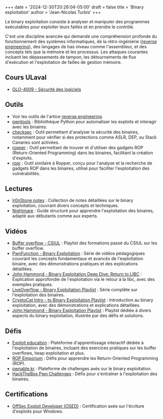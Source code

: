 +++
date = '2024-12-30T20:26:04-05:00'
draft = false
title = 'Binary exploitation'
author = 'Jean-Nicolas Turbis'
+++

Le binary exploitation consiste à analyser et manipuler des programmes exécutables pour exploiter leurs failles et en prendre le contrôle. <!--more-->

C'est une discipline avancée qui demande une compréhension profonde du fonctionnement des systèmes informatiques, de la rétro-ingénierie ([reverse engineering](/posts/reverse_engineering/)), des langages de bas niveau comme l'assembleur, et des concepts tels que la mémoire et les processus. Les attaques courantes incluent les dépassements de tampon, les détournements de flux d'exécution et l'exploitation de failles de gestion mémoire.

## Cours ULaval
- [GLO-4009 - Sécurité des logiciels](https://www.ulaval.ca/etudes/cours/glo-4009-securite-des-logiciels)

## Outils
- Voir les outils de l'artice [reverse engineering](/posts/reverse_engineering/#outils).
- [pwntools](http://pwntools.com/) : Bibliothèque Python pour automatiser les exploits et interagir avec les binaires.
- [checksec](https://github.com/slimm609/checksec) : Outil permettant d'analyser la sécurité des binaires, notamment pour vérifier si des protections comme ASLR, DEP, ou Stack Canaries sont activées.
- [ropper](https://github.com/sashs/Ropper) : Outil permettant de trouver et d'utiliser des gadgets ROP (Return-Oriented Programming) dans les binaires, facilitant la création d'exploits.
- [ropr](https://github.com/Ben-Lichtman/ropr) : Outil similaire à Ropper, conçu pour l'analyse et la recherche de gadgets ROP dans les binaires, utilisé pour faciliter l'exploitation des vulnérabilités.

## Lectures
- [Ir0nStone notes](https://ir0nstone.gitbook.io/notes/binexp/) : Collection de notes détaillées sur le binary exploitation, couvrant divers concepts et techniques.
- [Nightmare](https://guyinatuxedo.github.io/index.html) : Guide structuré pour apprendre l'exploitation des binaires, adapté aux débutants comme aux experts.

## Vidéos
- [Buffer overflow - CSIUL](https://www.youtube.com/playlist?list=PLCls4shSpDVVKy68_9ubqAASOgxY2RFUn) : Playlist des formations passé du CSIUL sur les buffer overflow.
- [PwnFunction - Binary Exploitation](https://www.youtube.com/playlist?list=PLI_rLWXMqpSkAYfar0HRA7lykydwmRY_2) : Série de vidéos pédagogiques couvrant les concepts fondamentaux et avancés de l'exploitation binaire, avec des démonstrations pratiques et des explications détaillées.
- [John Hammond - Binary Exploitation Deep Dive: Return to LIBC](https://www.youtube.com/watch?v=tMN5N5oid2c) : Explication approfondie de l'exploitation via le retour à la libc, avec des exemples pratiques.
- [LiveOverflow - Binary Exploitation Playlist](https://www.youtube.com/playlist?list=PLhixgUqwRTjxglIswKp9mpkfPNfHkzyeN) : Série complète sur l'exploitation des binaires.
- [CryptoCat Intro - to Binary Exploitation Playlist](https://www.youtube.com/playlist?list=PLHUKi1UlEgOIc07Rfk2Jgb5fZbxDPec94) : Introduction au binary exploitation, avec des démonstrations et explications détaillées.
- [John Hammond - Binary Exploitation Playlist](https://www.youtube.com/playlist?list=PL1H1sBF1VAKVg451vJ-rx0y_ZuQMHPamH) : Playlist dédiée à divers aspects du binary exploitation, illustrée par des défis et solutions.


## Défis
- [Exploit education](https://exploit.education/) : Plateforme d'apprentissage interactif dédiée à l'exploitation de binaires, incluant des exercices pratiques sur les buffer overflows, heap exploitation et plus.
- [ROP Emporium](https://ropemporium.com/) : Défis pour apprendre les Return-Oriented Programming (ROP).
- [pwnable.kr](https://pwnable.kr/) : Plateforme de challenges axés sur le binary exploitation.
- [HackTheBox Pwn Challenges](https://app.hackthebox.com/challenges?category=4&sort_type=asc) : Défis pour s'entraîner à l'exploitation des binaires.

## Certifications
- [OffSec Exploit Developer (OSED)](https://www.offsec.com/courses/exp-301/) : Certification axée sur l'écriture d'exploits pour Windows.